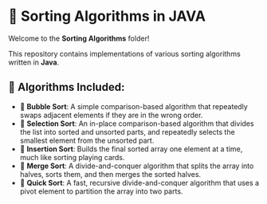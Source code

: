 # 📂 Sorting Algorithms in JAVA

Welcome to the **Sorting Algorithms** folder! 

This repository contains implementations of various sorting algorithms written in **Java**.

## 📜 Algorithms Included:
- 🧮 **Bubble Sort**: A simple comparison-based algorithm that repeatedly swaps adjacent elements if they are in the wrong order.
- 🧮 **Selection Sort**: An in-place comparison-based algorithm that divides the list into sorted and unsorted parts, and repeatedly selects 
     the smallest element from the unsorted part.
- 🧮 **Insertion Sort**: Builds the final sorted array one element at a time, much like sorting playing cards.
- 🧮 **Merge Sort**: A divide-and-conquer algorithm that splits the array into halves, sorts them, and then merges the sorted halves.
- 🧮 **Quick Sort**: A fast, recursive divide-and-conquer algorithm that uses a pivot element to partition the array into two parts.

